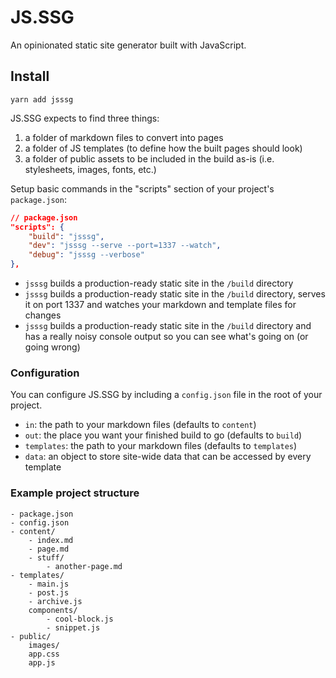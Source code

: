 # JS.SSG

An opinionated static site generator built with JavaScript.

## Install

```
yarn add jsssg
```

JS.SSG expects to find three things:

1. a folder of markdown files to convert into pages
2. a folder of JS templates (to define how the built pages should look)
3. a folder of public assets to be included in the build as-is (i.e. stylesheets, images, fonts, etc.)

Setup basic commands in the "scripts" section of your project's `package.json`:

```json
// package.json
"scripts": {
    "build": "jsssg",
    "dev": "jsssg --serve --port=1337 --watch",
    "debug": "jsssg --verbose"
},
```

-   `jsssg` builds a production-ready static site in the `/build` directory
-   `jsssg` builds a production-ready static site in the `/build` directory, serves it on port 1337 and watches your markdown and template files for changes
-   `jsssg` builds a production-ready static site in the `/build` directory and has a really noisy console output so you can see what's going on (or going wrong)

### Configuration

You can configure JS.SSG by including a `config.json` file in the root of your project.

-   `in`: the path to your markdown files (defaults to `content`)
-   `out`: the place you want your finished build to go (defaults to `build`)
-   `templates`: the path to your markdown files (defaults to `templates`)
-   `data`: an object to store site-wide data that can be accessed by every template

### Example project structure

```
- package.json
- config.json
- content/
    - index.md
    - page.md
    - stuff/
        - another-page.md
- templates/
    - main.js
    - post.js
    - archive.js
    components/
        - cool-block.js
        - snippet.js
- public/
    images/
    app.css
    app.js
```
